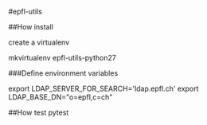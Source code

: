 #epfl-utils

##How install

create a virtualenv 

mkvirtualenv epfl-utils-python27

###Define environment variables

export LDAP_SERVER_FOR_SEARCH='ldap.epfl.ch'
export LDAP_BASE_DN="o=epfl,c=ch"

##How test
pytest
